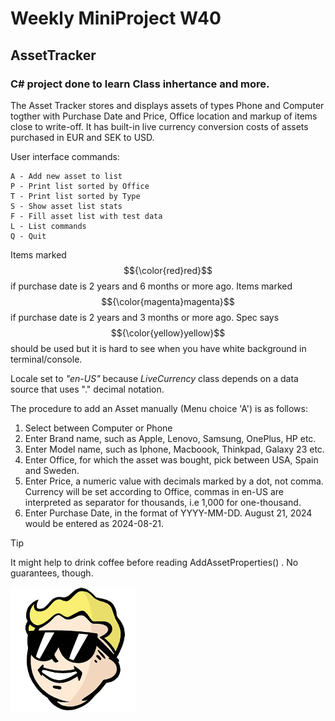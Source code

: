 # Weekly MiniProject W40
## AssetTracker
### C# project done to learn Class inhertance and more.

The Asset Tracker stores and displays assets of types Phone and Computer togther with Purchase Date and Price, Office location and markup of items close to write-off. It has built-in live currency conversion costs of assets purchased in EUR and SEK to USD.

User interface commands:
```
A - Add new asset to list
P - Print list sorted by Office
T - Print list sorted by Type
S - Show asset list stats
F - Fill asset list with test data
L - List commands
Q - Quit
```

Items marked $${\color{red}red}$$ if purchase date is 2 years and 6 months or more ago.
Items marked $${\color{magenta}magenta}$$ if purchase date is 2 years and 3 months or more ago.
Spec says $${\color{yellow}yellow}$$ should be used but it is hard to see when you have white background in terminal/console. 

Locale set to *"en-US"* because *LiveCurrency* class depends on a data source that uses "." decimal notation.

The procedure to add an Asset manually (Menu choice 'A') is as follows:

1. Select between Computer or Phone
2. Enter Brand name, such as Apple, Lenovo, Samsung, OnePlus, HP etc.
3. Enter Model name, such as Iphone, Macboook, Thinkpad, Galaxy 23 etc.
4. Enter Office, for which the asset was bought, pick between USA, Spain and Sweden.
5. Enter Price, a numeric value with decimals marked by a dot, not comma. Currency will be set according to Office, commas in en-US are interpreted as separator for thousands, i.e 1,000 for one-thousand.
6. Enter Purchase Date, in the format of YYYY-MM-DD. August 21, 2024 would be entered as 2024-08-21.

> [!TIP]
> It might help to drink coffee before reading AddAssetProperties() . No guarantees, though.

![hello](images/vaultboy_sunglasses.png)
